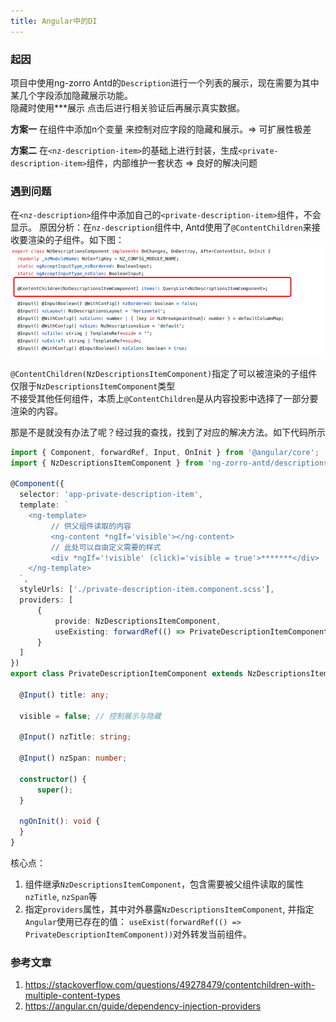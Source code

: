 ```yaml
---
title: Angular中的DI
---
```



### 起因

项目中使用ng-zorro Antd的`Description`进行一个列表的展示，现在需要为其中某几个字段添加隐藏展示功能。  
隐藏时使用***展示 点击后进行相关验证后再展示真实数据。

**方案一**
在组件中添加n个变量 来控制对应字段的隐藏和展示。=> 可扩展性极差

**方案二**
在`<nz-description-item>`的基础上进行封装，生成`<private-description-item>`组件，内部维护一套状态 => 良好的解决问题

### 遇到问题

在`<nz-description>`组件中添加自己的`<private-description-item>`组件，不会显示。
原因分析：在`nz-description`组件中, Antd使用了`@ContentChildren`来接收要渲染的子组件。如下图：
![code](../image/ng-description.png)

`@ContentChildren(NzDescriptionsItemComponent)`指定了可以被渲染的子组件仅限于`NzDescriptionsItemComponent`类型  
不接受其他任何组件，本质上`@ContentChildren`是从内容投影中选择了一部分要渲染的内容。

那是不是就没有办法了呢？经过我的查找，找到了对应的解决方法。如下代码所示

```typescript
import { Component, forwardRef, Input, OnInit } from '@angular/core';
import { NzDescriptionsItemComponent } from 'ng-zorro-antd/descriptions';

@Component({
  selector: 'app-private-description-item',
  template: `
    <ng-template>
         // 供父组件读取的内容
         <ng-content *ngIf='visible'></ng-content>
         // 此处可以自由定义需要的样式
         <div *ngIf='!visible' (click)='visible = true'>*******</div>
    </ng-template> 
  `,
  styleUrls: ['./private-description-item.component.scss'],
  providers: [
      {
          provide: NzDescriptionsItemComponent,
          useExisting: forwardRef(() => PrivateDescriptionItemComponent)
      }
  ]
})
export class PrivateDescriptionItemComponent extends NzDescriptionsItemComponent implements OnInit {

  @Input() title: any;

  visible = false; // 控制展示与隐藏

  @Input() nzTitle: string;

  @Input() nzSpan: number;

  constructor() {
      super();
  }

  ngOnInit(): void {
  }
}
```
核心点：
1. 组件继承`NzDescriptionsItemComponent`，包含需要被父组件读取的属性`nzTitle`, `nzSpan`等
2. 指定`providers`属性，其中对外暴露`NzDescriptionsItemComponent`, 并指定`Angular`使用已存在的值：
`useExist(forwardRef(() => PrivateDescriptionItemComponent))`对外转发当前组件。

### 参考文章
1. https://stackoverflow.com/questions/49278479/contentchildren-with-multiple-content-types
2. https://angular.cn/guide/dependency-injection-providers
